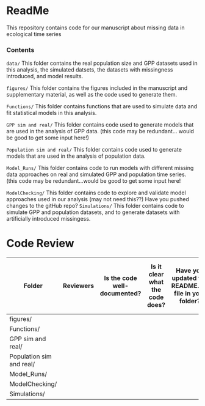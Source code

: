 # ReadMe

 This repository contains code for our manuscript about missing data in ecological time series

### Contents
`data/` This folder contains the real population size and GPP datasets used in this analysis, the simulated datsets, the datasets with missingness introduced, and model results. 

`figures/` This folder contains the figures included in the manuscript and supplementary material, as well as the code used to generate them. 

`Functions/` This folder contains functions that are used to simulate data and fit statistical models in this analysis. 

`GPP sim and real/` This folder contains code used to generate models that are used in the analysis of GPP data. (this code may be redundant... would be good to get some input here!)

`Population sim and real/` This folder contains code used to generate models that are used in the analysis of population data. 

`Model_Runs/` This folder contains code to run models with different missing data approaches on real and simulated GPP and population time series. (this code may be redundant...would be good to get some input here!

`ModelChecking/` This folder contains code to explore and validate model approaches used in our analysis (may not need this??) 
Have you pushed changes to the gitHub repo?
`Simulations/` This folder contains code to simulate GPP and population datasets, and to generate datasets with artificially introduced missingess. 


# Code Review

| Folder                   | Reviewers | Is the code  well-documented? | Is it clear what  the code does? | Have you updated the README.md  file in your folder? | Have you pushed changes  to the gitHub repo? |
|--------------------------|-----------|-------------------------------|----------------------------------|------------------------------------------------------|----------------------------------------------|
| figures/                 |           |                               |                                  |                                                      |                                              |
| Functions/               |           |                               |                                  |                                                      |                                              |
| GPP sim and real/        |           |                               |                                  |                                                      |                                              |
| Population sim and real/ |           |                               |                                  |                                                      |                                              |
| Model_Runs/              |           |                               |                                  |                                                      |                                              |
| ModelChecking/           |           |                               |                                  |                                                      |                                              |
| Simulations/             |           |                               |                                  |                                                      |                                              |
